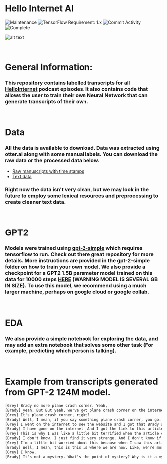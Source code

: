 # Hello Internet AI
![Maintenance](https://img.shields.io/badge/Maintained%3F-yes-green.svg)
![TensorFlow Requirement: 1.x](https://img.shields.io/badge/TensorFlow%20Requirement-1.x-brightgreen)
![Commit Activity](https://img.shields.io/github/last-commit/stevend94/CoNLL2020?color=blue)
![Complete](https://img.shields.io/badge/Complete-90%25-green)

![alt text](https://b.thumbs.redditmedia.com/UnXpHrwhF5dO-XtAw5hTmHm5L6R73YdjPDpXVPTj5Lg.png)

&nbsp;

# General Information:
### This repository contains labelled transcripts for all [HelloInternet](http://www.hellointernet.fm/) podcast episodes. It also contains code that allows the user to train their own Neural Network that can generate transcripts of their own. 

&nbsp;

# Data
### All the data is available to download. Data was extracted using otter.ai along with some manual labels. You can download the raw data or the processed data below.
* [Raw manuscripts with time stamps](https://drive.google.com/file/d/1lBOr_SCnv-EsB9KSTh0JV2owg6815U7a/view?usp=sharing)
* [Text data](https://drive.google.com/file/d/1qHQfDa2pr6f8ZtedK8hsrwcoStayoE6b/view?usp=sharing)

### Right now the data isn't very clean, but we may look in the future to employ some lexical resources and preprocessing to create cleaner text data.

&nbsp;

# GPT2
### Models were trained using [gpt-2-simple](https://github.com/minimaxir/gpt-2-simple) which requires tensorflow to run. Check out there great repository for more details. More instructions are provided in the gpt-2-simple folder on how to train your own model. We also provide a checkpoint for a GPT2 1.5B parameter model trained on this data for 10000 steps [HERE](https://drive.google.com/file/d/1x3R_oFZpnDS0oCipePofoxtgM8-7elQl/view?usp=sharing) (WARNING MODEL IS SEVERAL GB IN SIZE). To use this model, we recommend using a much larger machine, perhaps on google cloud or google collab.

&nbsp;

# EDA
### We also provide a simple notebook for exploring the data, and may add an extra notebook that solves some other task (For example, predicting which person is talking).

&nbsp;

# Example from transcripts generated from GPT-2 124M model.

```txt
[Grey] Brady no more plane crash corner. Yeah,
[Brady] yeah. But But yeah, we've got plane crash corner on the internet.
[Grey] It's plane crash corner, right?
[Brady] Well, I mean, if you say something plane crash corner, you go. Okay, well,
[Grey] I went on the internet to see the website and I got that Brady's paper cut not that I've got not that I've got paper cuts internet
[Brady] I have gone on the internet. And I got the link to this article about plane crash corner. I'm looking at it straight away. And I'm like, okay, all right, but it's not plane crash corner. I went looking for it. And I haven't come across it. I went looking for it on the internet. But no one has seen it. And I was like, No, no one has. But somebody has.
[Grey] This is why I was like a little bit terrified when the article came out. Because I don't know who this is. This is just this is what this is. This is the internet. This is what the internet is. It's the world's premier source of news. It's the source of all of the internet's news. So I was like, Okay, I'm gonna warn you. I'm going to warn you. I'm not going to tell you that. But I did pull out my iPhone and saw this article that you'd probably seen before. It's about this incident that ended up getting me into a plane. And it's about this incident that took the life of this pilot, who was doing the finding of the plane. And he says he did not panic or call for help or apologize or explain what was going on. Instead, he says he crashed the plane as the search and rescue efforts go on. And it's just like this, this amazing, amazing thing. And I just came away from this article thinking, wow, I'm glad people are aware of this. Even though I don't know nothing about this, and I don't know what happened, I was just so outraged by this thing that I was like, I don't know, I just I don't want to know who it was. I don't want to know what caused or the way it happened. And I was like, wow, it was amazing. I can't believe that you know, this is the first time I've ever heard about a plane crash. So I'm like, Oh, I can't believe it. And I was like, What the heck are you talking about? And I was like, I'm just reading this article. And it's like, oh, it's totally amazing.
[Brady] I don't know. I just find it very strange. And I don't know if you're out of the plane, but I mean, I don't even know what happened. Like, I don't know, I'm perfectly okay with it. There's no like, problems. No, no problems at all.
[Grey] I'm a little bit worried about this because when I saw this article, and I saw that it was about plane crash corner, I was like, oh my goodness, what is this? It's about plane crash corner?
[Brady] Well, I mean, this is this is where we are now. Like, we're more aware of it, because we just got this big story that got me into a few other websites about a plane crash that happened a few weeks ago. But I mean, this is a story of the very, very, very early days of our careers. So it's like, I don't know, I don't know how things work in advertising. I guess I don't know what happened. But I don't know. I'm not sure how it works. Like, I don't know anything about it. I don't know. I think it's probably a bit of a mystery to me how it works. And I don't know what caused it, or how long it's been a mystery to me. I don't know. I just don't know. What's the point of mystery to me? Why is a mystery?
[Grey] I know.
[Brady] It's not a mystery. What's the point of mystery? Why is it a mystery is to be a bit suspicious of what's going on? Because it's like, you know, it's like a bit of a mystery. Okay, why is this mystery? I mean, it's not like, I think, you know, it's not like, I've seen a couple of interesting things in it, but this is just like, it's not like a mystery. What's going on? They're not like, Oh, like, you know, you know, I'm not a big fan of the new

```